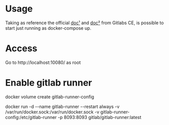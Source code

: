 # Usage

Taking as reference the official [doc¹](https://docs.gitlab.com/omnibus/docker/) and [doc²](https://gitlab.com/gitlab-org/omnibus-gitlab/tree/master/docker) from Gitlabs CE, is possible to start just running as docker-compose up.

# Access

Go to http://localhost:10080/ as root

# Enable gitlab runner

docker volume create gitlab-runner-config

docker run -d --name gitlab-runner --restart always -v /var/run/docker.sock:/var/run/docker.sock -v gitlab-runner-config:/etc/gitlab-runner -p 8093:8093 gitlab/gitlab-runner:latest 